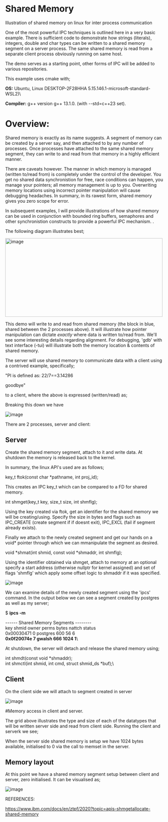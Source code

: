 # Shared Memory
Illustration of shared memory on linux for inter process communication

One of the most powerful IPC techniques is outlined here in a very basic example. There is
sufficient code to demonstrate how strings (literals), integers, double and char types can be written
to a shared memory segment on a server process. The same shared memory is read from a separate client process obviously running on same host. 

The demo serves as a starting point, other forms of IPC will be added to various repositories.

This example uses cmake with;

**OS:** Ubuntu, Linux DESKTOP-2F28HHA 5.15.146.1-microsoft-standard-WSL2)\

**Compiler:** g++ version g++ 13.1.0. (with --std=c++23 set).



# Overview:

Shared memory is exactly as its name suggests. A segment of memory can be created by a server say, and then attached to by any number of processes. Once processes have attached to the same shared memory segment, they can write to and read from that memory in a highly efficient manner. 

There are caveats however. The manner in which memory is managed (written to/read from) is completely under the control of the developer. You get no shared data synchronistion for free, race conditions can happen, you manage your pointers; all memory management is up to you. Overwriting memory locations using incorrect pointer manipulation will cause debugging headaches. In summary, in its rawest form, shared memory gives you zero scope for error. 

In subsequent examples, I will provide illustrations of how shared memory can be used in conjunction with bounded ring buffers, semaphores and other synchronistion constructs to provide a powerful IPC mechanism. .


The following diagram illustrates best;

<img src="https://github.com/grahamers/shared_memory/assets/19392728/6a5c003d-a0fa-4bcb-9600-f3917eb57e7d" alt="image" width="500" height="250">


This demo will write to and read from shared memory (the block in blue, shared between the 2 processes above).  It will illustrate how pointer manipulation can dictate *exactly* where data is written to/read from. We'll see some interesting details regarding alignment. For debugging, 'gdb' with text interface (-tui)  will illustrate both the memory location & contents of shared memory.

The server will use shared memory to communicate data with a client using a contrived example, specifically;


"PI is defined as: 22/7==3.14286

goodbye" 

to a client, where the above is expressed (written/read) as; 

Breaking this down we have

![image](https://github.com/grahamers/IPC-shared_memory/assets/19392728/9bde6da5-d0f5-4ff3-a03d-b4b5d602b808)



There are 2 processes, server and client:

## Server

Create the shared memory segment, attach to it and write data. At shutdown the memory is released back to the kernel. 

In summary, the linux API's used are as follows;

key_t ftok(const char *pathname, int proj_id);

This creates an IPC key_t which can be compared to a FD for shared memory.

int shmget(key_t key, size_t size, int shmflg);

Using the key created via ftok, get an identifier for the shared memory we will be creating/using.
Specify the size in bytes and flags such as IPC_CREATE (create segment if if doesnt exit),
IPC_EXCL (fail if segment already exists). 


Finally we attach to the newly created segment and get our hands on a void* pointer through which we can
mmanipulate the segment as desired.

 void *shmat(int shmid, const void *shmaddr, int shmflg);

 Using the identifier obtained via shmget, attach to memory at an optional specify a start address (otherwise nullptr for kernel
 assigned) and set of flags 'shmflg' which apply some offset logic to shmaddr if it was specified. 


![image](https://github.com/grahamers/IPC-shared-memory-segment/assets/19392728/1f0cc5d5-b008-4aaa-864c-c0f302025da8)



We can examine details of the newly created segment using the 'ipcs' command. In the output below
we can see a segment created by postgres as well as my server;

$ **ipcs -m**

------ Shared Memory Segments --------\
key        shmid      owner      perms      bytes      nattch     status\
0x00030471 0          postgres   600        56         6\
**0x0f20074e 7          gwalsh     666        1024       1**\


At shutdown, the server will detach and release the shared memory using;

int shmdt(const void *shmaddr);\
int shmctl(int shmid, int cmd, struct shmid_ds *buf);\



## Client


On the client side we will attach to segment created in server

![image](https://github.com/grahamers/IPC-shared-memory-segment/assets/19392728/43d606d8-d3b7-4d31-b2de-4e736dc60f54)


#Memory access in client and server.

The grid above illustrates the type and size of each of the datatypes that will be written server side and read from client side.
Running the client and serverk we see;

When the server side shared memory is setup we have 1024 bytes available, initialised to 0
via the call to memset in the server. 


## Memory layout
At this point we have a shared memory segment setup between client and server, zero initialised. It can be visualised
as;

![image](https://github.com/grahamers/IPC-shared-memory-segment/assets/19392728/7d5d7021-4ddb-48db-b69c-eb241f936792)




REFERENCES:

https://www.ibm.com/docs/en/ztpf/2020?topic=apis-shmgetallocate-shared-memory
